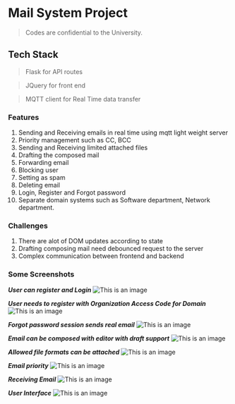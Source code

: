 # Mail System Project
> Codes are confidential to the University.
## Tech Stack
> Flask for API routes

> JQuery for front end

> MQTT client for Real Time data transfer

### Features
1. Sending and Receiving emails in real time using mqtt light weight server 
2. Priority management such as CC, BCC
3. Sending and Receiving limited attached files
4. Drafting the composed mail
5. Forwarding email
6. Blocking user
7. Setting as spam
8. Deleting email
9. Login, Register and Forgot password
10. Separate domain systems such as Software department, Network department. 

### Challenges
1. There are alot of DOM updates according to state
2. Drafting composing mail need debounced request to the server
3. Complex communication between frontend and backend

### Some Screenshots
***User can register and Login***
![This is an image](https://i.ibb.co/84fQ11F/one.jpg)

***User needs to register with Organization Access Code for Domain***
![This is an image](https://i.ibb.co/JCvV0Nf/two.png )

***Forgot password session sends real email***
![This is an image](https://i.ibb.co/Qv6nQTz/three.png)

***Email can be composed with editor with draft support***
![This is an image](https://i.ibb.co/89JLtZT/four.png)

***Allowed file formats can be attached***
![This is an image](https://i.ibb.co/8cXqrsr/five.png)

***Email priority***
![This is an image](https://i.ibb.co/QkbJSNc/0-B9w7j-Huack-UBx.png)

***Receiving Email***
![This is an image](https://i.ibb.co/51BDyTb/nine.jpg)

***User Interface***
![This is an image](https://i.ibb.co/khGDJYV/seven.png)
